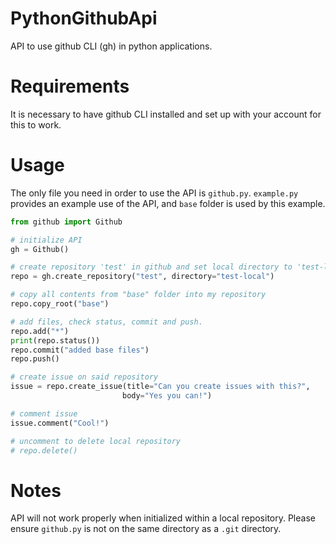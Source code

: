 # PythonGithubApi
API to use github CLI (gh) in python applications.
# Requirements
It is necessary to have github CLI installed and set up with your account for this to work.
# Usage
The only file you need in order to use the API is `github.py`. `example.py` provides an example use of the API, and `base` folder is used by this example.
```python
from github import Github

# initialize API
gh = Github()

# create repository 'test' in github and set local directory to 'test-local'.
repo = gh.create_repository("test", directory="test-local")

# copy all contents from "base" folder into my repository
repo.copy_root("base")

# add files, check status, commit and push.
repo.add("*")
print(repo.status())
repo.commit("added base files")
repo.push()

# create issue on said repository
issue = repo.create_issue(title="Can you create issues with this?",
                         body="Yes you can!")

# comment issue
issue.comment("Cool!")

# uncomment to delete local repository
# repo.delete()
```
# Notes
API will not work properly when initialized within a local repository. Please ensure `github.py` is not on the same directory as a `.git` directory.
